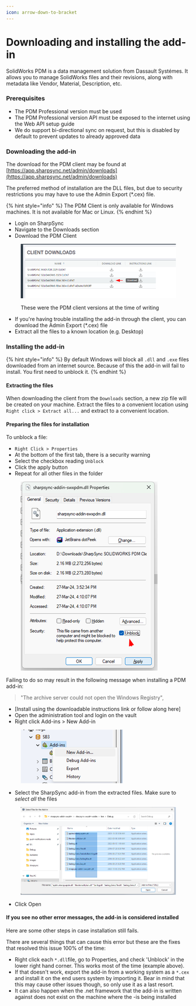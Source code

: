 ```yaml
---
icon: arrow-down-to-bracket
---
```


# Downloading and installing the add-in

SolidWorks PDM is a data management solution from Dassault Systémes. It allows you to manage SolidWorks files and their revisions, along with metadata like Vendor, Material, Description, etc.

### Prerequisites

* The PDM Professional version must be used
* The PDM Professional version API must be exposed to the internet using the Web API setup guide
* We do support bi-directional sync on request, but this is disabled by default to prevent updates to already approved data

### Downloading the add-in

The download for the PDM client may be found at [https://app.sharpsync.net/admin/downloads](https://app.sharpsync.net/admin/downloads)

The preferred method of installation are the DLL files, but due to security restrictions you may have to use the Admin Export (\*.cex) file.

{% hint style="info" %}
The PDM Client is only available for Windows machines. It is not available for Mac or Linux.
{% endhint %}

* Login on SharpSync
* Navigate to the Downloads section
* Download the PDM Client&#x20;

<figure><img src="../../.gitbook/assets/swpdm_client_download.png" alt=""><figcaption><p>These were the PDM client versions at the time of writing</p></figcaption></figure>

* If you're having trouble installing the add-in through the client, you can download the Admin Export (\*.cex) file
* Extract all the files to a known location (e.g. Desktop)

### Installing the add-in

{% hint style="info" %}
By default Windows will block all `.dll` and `.exe` files downloaded from an internet source. Because of this the add-in will fail to install. You first need to unblock it.
{% endhint %}

#### Extracting the files

When downloading the client from the `Downloads` section, a new zip file will be created on your machine. Extract the files to a convenient location using `Right click > Extract all...` and extract to a convenient location.

#### Preparing the files for installation

&#x20;To unblock a file:

* `Right Click > Properties`
* At the bottom of the first tab, there is a security warning
* Select the checkbox reading `Unblock`
* Click the apply button
* Repeat for all other files in the folder

<figure><img src="../../.gitbook/assets/swpdm_client_unblock_files.png" alt=""><figcaption></figcaption></figure>

Failing to do so may result in the following message when installing a PDM add-in:

> "The archive server could not open the Windows Registry",

* \[Install using the downloadable instructions link or follow along here]
* Open the administration tool and login on the vault
* Right click Add-ins > New Add-in

<figure><img src="../../.gitbook/assets/swpdm_client_addin_add.png" alt=""><figcaption></figcaption></figure>

* Select the SharpSync add-in from the extracted files. Make sure to _select_ _all_ the files

<figure><img src="../../.gitbook/assets/swpdm_client_addin_select_files.png" alt=""><figcaption></figcaption></figure>

* Click Open

#### If you see no other error messages, the add-in is considered installed

Here are some other steps in case installation still fails.

There are several things that can cause this error but these are the fixes that resolved this issue 100% of the time:

* Right click each `*.dll`file, go to Properties, and check 'Unblock' in the lower right hand corner. This works most of the time (example above).
* If that doesn't work, export the add-in from a working system as a `*.cex` and install it on the end users system by importing it. Bear in mind that this may cause other issues though, so only use it as a last resort.
* It can also happen when the .net framework that the add-in is written against does not exist on the machine where the -is being installed

